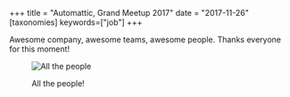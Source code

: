 +++
title = "Automattic, Grand Meetup 2017"
date = "2017-11-26"
[taxonomies]
keywords=["job"]
+++

Awesome company, awesome teams, awesome people. Thanks everyone for this
moment!

<figure>

  ![All the people](./gm.jpg)

  <figcaption>

  All the people!

  </figcaption>

</figure>
